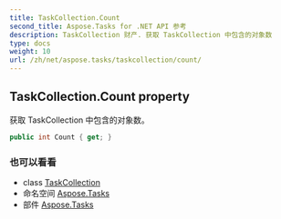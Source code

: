```yaml
---
title: TaskCollection.Count
second_title: Aspose.Tasks for .NET API 参考
description: TaskCollection 财产. 获取 TaskCollection 中包含的对象数
type: docs
weight: 10
url: /zh/net/aspose.tasks/taskcollection/count/
---
```

## TaskCollection.Count property

获取 TaskCollection 中包含的对象数。

```csharp
public int Count { get; }
```

### 也可以看看

* class [TaskCollection](../)
* 命名空间 [Aspose.Tasks](../../taskcollection/)
* 部件 [Aspose.Tasks](../../../)


